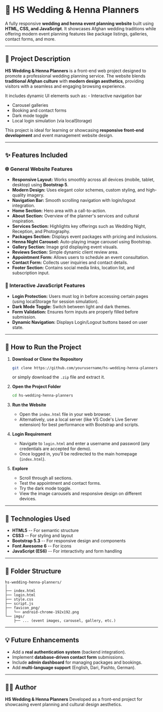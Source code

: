 # 🌸 HS Wedding & Henna Planners

A fully responsive **wedding and henna event planning website** built
using **HTML, CSS, and JavaScript**.
It showcases Afghan wedding traditions while offering modern event
planning features like package listings, galleries, contact forms, and
more.

------------------------------------------------------------------------

## 📝 Project Description

**HS Wedding & Henna Planners** is a front-end web project designed to
promote a professional wedding planning service.
The website blends **traditional Afghan culture** with **modern design
aesthetics**, providing visitors with a seamless and engaging browsing
experience.

It includes dynamic UI elements such as: - Interactive navigation bar
- Carousel galleries
- Booking and contact forms
- Dark mode toggle
- Local login simulation (via localStorage)

This project is ideal for learning or showcasing **responsive front-end
development** and event management website design.

------------------------------------------------------------------------

## ✨ Features Included

### 🌐 General Website Features

-   **Responsive Layout:** Works smoothly across all devices (mobile,
    tablet, desktop) using **Bootstrap 5**.
-   **Modern Design:** Uses elegant color schemes, custom styling, and
    high-quality imagery.
-   **Navigation Bar:** Smooth scrolling navigation with login/logout
    integration.
-   **Home Section:** Hero area with a call-to-action.
-   **About Section:** Overview of the planner's services and cultural
    inspiration.
-   **Services Section:** Highlights key offerings such as Wedding
    Night, Reception, and Photography.
-   **Packages Section:** Displays event packages with pricing and
    inclusions.
-   **Henna Night Carousel:** Auto-playing image carousel using
    Bootstrap.
-   **Gallery Section:** Image grid displaying event visuals.
-   **Reviews Section:** Simple dynamic client review area.
-   **Appointment Form:** Allows users to schedule an event
    consultation.
-   **Contact Form:** Collects user inquiries and contact details.
-   **Footer Section:** Contains social media links, location list, and
    subscription input.

### 🧠 Interactive JavaScript Features

-   **Login Protection:** Users must log in before accessing certain
    pages (using localStorage for session simulation).
-   **Dark Mode Toggle:** Switch between light and dark themes.
-   **Form Validation:** Ensures form inputs are properly filled before
    submission.
-   **Dynamic Navigation:** Displays Login/Logout buttons based on user
    state.

------------------------------------------------------------------------

## 🚀 How to Run the Project

1.  **Download or Clone the Repository**

    ``` bash
    git clone https://github.com/yourusername/hs-wedding-henna-planners.git
    ```

    or simply download the `.zip` file and extract it.

2.  **Open the Project Folder**

    ``` bash
    cd hs-wedding-henna-planners
    ```

3.  **Run the Website**

    -   Open the `index.html` file in your web browser.
    -   Alternatively, use a local server (like VS Code's Live Server
        extension) for best performance with Bootstrap and scripts.

4.  **Login Requirement**

    -   Navigate to `login.html` and enter a username and password (any
        credentials are accepted for demo).
    -   Once logged in, you'll be redirected to the main homepage
        (`index.html`).

5.  **Explore**

    -   Scroll through all sections.
    -   Test the appointment and contact forms.
    -   Try the dark mode toggle.
    -   View the image carousels and responsive design on different
        devices.

------------------------------------------------------------------------

## 🧰 Technologies Used

-   **HTML5** -- For semantic structure
-   **CSS3** -- For styling and layout
-   **Bootstrap 5.3** -- For responsive design and components
-   **Font Awesome 6** -- For icons
-   **JavaScript (ES6)** -- For interactivity and form handling

------------------------------------------------------------------------

## 📁 Folder Structure

    hs-wedding-henna-planners/
    │
    ├── index.html
    ├── login.html
    ├── style.css
    ├── script.js
    ├── favicon_png/
    │   └── android-chrome-192x192.png
    └── imgs/
        ├── ... (event images, carousel, gallery, etc.)

------------------------------------------------------------------------

## 💡 Future Enhancements

-   Add a **real authentication system** (backend integration).
-   Implement **database-driven contact form** submissions.
-   Include **admin dashboard** for managing packages and bookings.
-   Add **multi-language support** (English, Dari, Pashto, German).

------------------------------------------------------------------------

## 👩‍💻 Author

**HS Wedding & Henna Planners**
Developed as a front-end project for showcasing event planning and
cultural design aesthetics.
